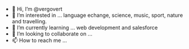 - 👋 Hi, I’m @vergovert
- 👀 I’m interested in ... language echange, science, music, sport, nature and travelling.
- 🌱 I’m currently learning ... web development and salesforce
- 💞️ I’m looking to collaborate on ... 
- 📫 How to reach me ...

<!---
vergovert/vergovert is a ✨ special ✨ repository because its `README.md` (this file) appears on your GitHub profile.
You can click the Preview link to take a look at your changes.
--->
